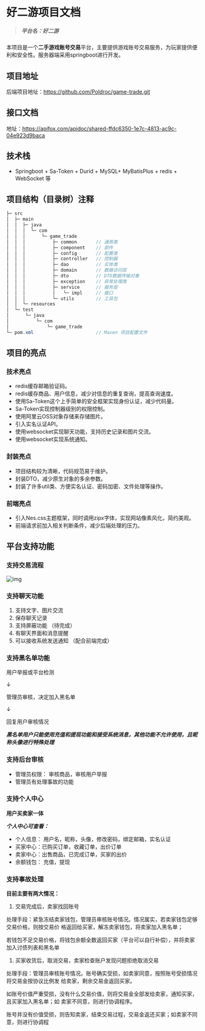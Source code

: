 # 好二游项目文档

> ##### **平台名：好二游**

​        本项目是一个**二手游戏账号交易**平台，主要提供游戏账号交易服务，为玩家提供便利和安全性。服务器端采用springboot进行开发。


## **项目地址**

后端项目地址：https://github.com/Poldroc/game-trade.git

## 接口文档

地址：https://apifox.com/apidoc/shared-ffdc6350-1e7c-4813-ac9c-04e923d9baca

## **技术栈**

- Springboot + Sa-Token + Durid + MySQL+ MyBatisPlus + redis + WebSocket 等



## **项目结构（目录树）注释**

```Java
├─ src
│  ├─ main
│  │  ├─ java
│  │  │  └─ com
│  │  │      └─ game_trade
│  │  │          ├─ common       // 通用类
│  │  │          ├─ component    // 部件
│  │  │          ├─ config       // 配置类
│  │  │          ├─ controller   // 控制器
│  │  │          ├─ dao          // 实体类
│  │  │          ├─ domain       // 数据访问层
│  │  │          ├─ dto          // DTO数据传输对象
│  │  │          ├─ exception    // 异常处理类
│  │  │          ├─ service      // 服务层
│  │  │          │   └─ impl     // 接口
│  │  │          └─ utils        // 工具包
│  │  └─ resources
│  └─ test
│      └─ java
│          └─ com
│              └─ game_trade
└─ pom.xml                       // Maven 项目配置文件
```

## **项目的亮点**

### 技术亮点

- redis缓存邮箱验证码。
- redis缓存商品、用户信息，减少对信息的重复查询，提高查询速度。
- 使用Sa-Token这个上手简单的安全框架实现身份认证，减少代码量。
- Sa-Token实现控制器级别的权限控制。
- 使用阿里云OSS对象存储来存储图片。
- 引入实名认证API。
- 使用websocket实现聊天功能，支持历史记录和图片交流。
- 使用websocket实现系统通知。

### 封装亮点

- 项目结构较为清晰，代码规范易于维护。
- 封装DTO，减少原生对象的多余参数。
- 封装了许多util类、方便实名认证、密码加密、文件处理等操作。

### 前端亮点

- 引入Nes.css主题框架，同时调用zipx字体，实现网站像素风化，简约美观。
- 前端请求前加入相关判断条件，减少后端处理的压力。


## 平台支持功能

### 支持交易流程 

![img](https://gitee.com/poldroc/typora-drawing-bed01/raw/master/imgs/202307091607968.png)

### 支持聊天功能

1. 支持文字、图片交流 
2. 保存聊天记录 
3. 支持屏蔽功能 （待完成）
4. 有聊天界面和消息提醒 
5. 可以接收系统发送通知 （配合前端完成）

### 支持黑名单功能

用户举报或平台检测

 ↓ 

管理员审核，决定加入黑名单 

 ↓ 

回复用户审核情况 

***黑名单用户只能使用充值和提现功能和接受系统消息，其他功能不允许使用，且昵称头像进行特殊处理*** 

### 支持后台审核

- 管理员权限： 审核商品，审核用户举报 
- 管理员有处理事故的功能

### 支持个人中心

**用户买卖家一体**

***个人中心可查看：*** 

- 个人信息： 用户名，昵称，头像，修改密码，绑定邮箱，实名认证 
- 买家中心：已购买订单，收藏订单，出价订单 
- 卖家中心：出售商品，已完成订单，买家的出价 
- 余额钱包： 充值，提现

### 支持事故处理

**目前主要有两大情况：** 

1. 交易完成后，卖家找回账号 

处理手段：紧急冻结卖家钱包，管理员审核账号情况。情况属实，若卖家钱包足够交易价格，则按交易价 格返回给买家，解冻卖家钱包，将卖家加入黑名单； 

若钱包不足交易价格，将钱包余额全数返回买家（平台可以自行补偿），并将卖家加入讨债列表和黑名单 

1. 买家收货后，取消交易，卖家检查账户发现问题拒绝取消交易 

处理手段：管理员审核账号情况。账号确实受损，如卖家同意，按照账号受损情况将交易金按协议比例发 给卖家，剩余交易金返回买家。  

如账号价值严重受损，没有什么交易价值，则将交易金全部发给卖家，通知买家，且买家加入黑名单；如 卖家不同意，则进行协调程序。  

账号并没有价值受损，则告知卖家，结束交易过程，交易金返还买家；如卖家不同意，则进行协调程
